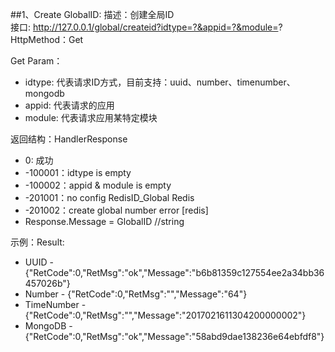 ##1、Create GlobalID:
描述：创建全局ID
<br>接口: http://127.0.0.1/global/createid?idtype=?&appid=?&module=?
<br>HttpMethod：Get<br>

Get Param：
* idtype: 代表请求ID方式，目前支持：uuid、number、timenumber、mongodb
* appid: 代表请求的应用
* module: 代表请求应用某特定模块

返回结构：HandlerResponse
* 0: 成功
* -100001：idtype is empty
* -100002：appid & module is empty
* -201001：no config RedisID_Global Redis
* -201002：create global number error [redis]
* Response.Message = GlobalID //string

示例：Result:
* UUID - {"RetCode":0,"RetMsg":"ok","Message":"b6b81359c127554ee2a34bb36457026b"}
* Number - {"RetCode":0,"RetMsg":"","Message":"64"}
* TimeNumber - {"RetCode":0,"RetMsg":"","Message":"2017021611304200000002"}
* MongoDB - {"RetCode":0,"RetMsg":"ok","Message":"58abd9dae138236e64ebfdf8"}
